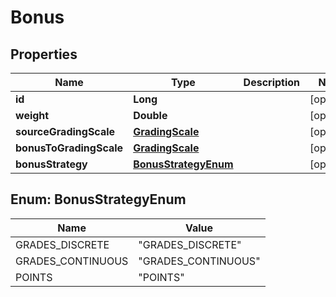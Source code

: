 

# Bonus


## Properties

| Name | Type | Description | Notes |
|------------ | ------------- | ------------- | -------------|
|**id** | **Long** |  |  [optional] |
|**weight** | **Double** |  |  [optional] |
|**sourceGradingScale** | [**GradingScale**](GradingScale.md) |  |  [optional] |
|**bonusToGradingScale** | [**GradingScale**](GradingScale.md) |  |  [optional] |
|**bonusStrategy** | [**BonusStrategyEnum**](#BonusStrategyEnum) |  |  [optional] |



## Enum: BonusStrategyEnum

| Name | Value |
|---- | -----|
| GRADES_DISCRETE | &quot;GRADES_DISCRETE&quot; |
| GRADES_CONTINUOUS | &quot;GRADES_CONTINUOUS&quot; |
| POINTS | &quot;POINTS&quot; |



